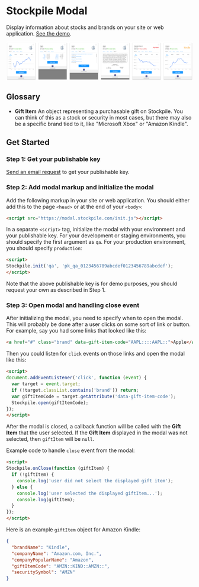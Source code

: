 # Stockpile Modal
Display information about stocks and brands on your site or web application.
[See the demo](https://modal.stockpile.com/demo/).

![Screenshots](screens.png)

## Glossary
* **Gift Item** An object representing a purchasable gift on Stockpile. You
can think of this as a stock or security in most cases, but there may also
be a specific brand tied to it, like "Microsoft Xbox" or "Amazon Kindle".

## Get Started

### Step 1: Get your publishable key
[Send an email request](mailto:partner@stockpile.com?Subject=Stockpile%20Modal&Body=Hello%2C%20I%20would%20like%20to%20use%20the%20Stockpile%20Modal%20on%20my%20website%20and%20would%20like%20a%20publishable%20key.) to get your publishable key.

### Step 2: Add modal markup and initialize the modal
Add the following markup in your site or web application. You should either
add this to the page `<head>` or at the end of your `<body>`:

```html
<script src="https://modal.stockpile.com/init.js"></script>
```

In a separate `<script>` tag, initialize the modal with your environment and
your publishable key. For your development or staging environments, you
should specify the first argument as `qa`. For your production environment,
you should specify `production`:

```html
<script>
Stockpile.init('qa', 'pk_qa_0123456789abcdef0123456789abcdef');
</script>
```

Note that the above publishable key is for demo purposes, you should request
your own as described in Step 1.

### Step 3: Open modal and handling close event
After initializing the modal, you need to specify when to open the modal. This
will probably be done after a user clicks on some sort of link or button. For
example, say you had some links that looked like this:

```html
<a href="#" class="brand" data-gift-item-code="AAPL::::AAPL::">Apple</a>
```

Then you could listen for `click` events on those links and open the modal like
this:

```html
<script>
document.addEventListener('click', function (event) {
  var target = event.target;
  if (!target.classList.contains('brand')) return;
  var giftItemCode = target.getAttribute('data-gift-item-code');
  Stockpile.open(giftItemCode);
});
</script>
```

After the modal is closed, a callback function will be called with the
**Gift Item** that the user selected. If the **Gift Item** displayed in the modal
was not selected, then `giftItem` will be `null`.

Example code to handle `close` event from the modal:
```html
<script>
Stockpile.onClose(function (giftItem) {
  if (!giftItem) {
    console.log('user did not select the displayed gift item');
  } else {
    console.log('user selected the displayed giftItem...');
    console.log(giftItem);
  }
});
</script>
```

Here is an example `giftItem` object for Amazon Kindle:
```json
{
  "brandName": "Kindle",
  "companyName": "Amazon.com, Inc.",
  "companyPopularName": "Amazon",
  "giftItemCode": "AMZN::KIND::AMZN::",
  "securitySymbol": "AMZN"
}
```
